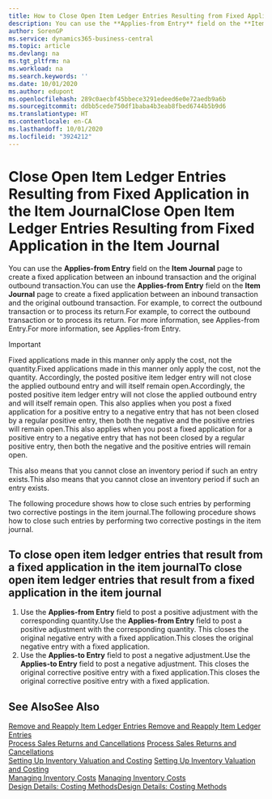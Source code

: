 ```yaml
---
title: How to Close Open Item Ledger Entries Resulting from Fixed Application in the Item Journal | Microsoft Docs
description: You can use the **Applies-from Entry** field on the **Item Journal** page to create a fixed application between an inbound transaction and the original outbound transaction. For example, to correct the outbound transaction or to process its return.
author: SorenGP
ms.service: dynamics365-business-central
ms.topic: article
ms.devlang: na
ms.tgt_pltfrm: na
ms.workload: na
ms.search.keywords: ''
ms.date: 10/01/2020
ms.author: edupont
ms.openlocfilehash: 289c0aecbf45bbece3291edeed6e0e72aedb9a6b
ms.sourcegitcommit: ddbb5cede750df1baba4b3eab8fbed6744b5b9d6
ms.translationtype: HT
ms.contentlocale: en-CA
ms.lasthandoff: 10/01/2020
ms.locfileid: "3924212"
---
```

# <a name="close-open-item-ledger-entries-resulting-from-fixed-application-in-the-item-journal"></a><span data-ttu-id="ceb29-104">Close Open Item Ledger Entries Resulting from Fixed Application in the Item Journal</span><span class="sxs-lookup"><span data-stu-id="ceb29-104">Close Open Item Ledger Entries Resulting from Fixed Application in the Item Journal</span></span>
<span data-ttu-id="ceb29-105">You can use the **Applies-from Entry** field on the **Item Journal** page to create a fixed application between an inbound transaction and the original outbound transaction.</span><span class="sxs-lookup"><span data-stu-id="ceb29-105">You can use the **Applies-from Entry** field on the **Item Journal** page to create a fixed application between an inbound transaction and the original outbound transaction.</span></span> <span data-ttu-id="ceb29-106">For example, to correct the outbound transaction or to process its return.</span><span class="sxs-lookup"><span data-stu-id="ceb29-106">For example, to correct the outbound transaction or to process its return.</span></span> <span data-ttu-id="ceb29-107">For more information, see Applies-from Entry.</span><span class="sxs-lookup"><span data-stu-id="ceb29-107">For more information, see Applies-from Entry.</span></span>  

> [!IMPORTANT]  
>  <span data-ttu-id="ceb29-108">Fixed applications made in this manner only apply the cost, not the quantity.</span><span class="sxs-lookup"><span data-stu-id="ceb29-108">Fixed applications made in this manner only apply the cost, not the quantity.</span></span> <span data-ttu-id="ceb29-109">Accordingly, the posted positive item ledger entry will not close the applied outbound entry and will itself remain open.</span><span class="sxs-lookup"><span data-stu-id="ceb29-109">Accordingly, the posted positive item ledger entry will not close the applied outbound entry and will itself remain open.</span></span> <span data-ttu-id="ceb29-110">This also applies when you post a fixed application for a positive entry to a negative entry that has not been closed by a regular positive entry, then both the negative and the positive entries will remain open.</span><span class="sxs-lookup"><span data-stu-id="ceb29-110">This also applies when you post a fixed application for a positive entry to a negative entry that has not been closed by a regular positive entry, then both the negative and the positive entries will remain open.</span></span>  
>   
>  <span data-ttu-id="ceb29-111">This also means that you cannot close an inventory period if such an entry exists.</span><span class="sxs-lookup"><span data-stu-id="ceb29-111">This also means that you cannot close an inventory period if such an entry exists.</span></span>  

<span data-ttu-id="ceb29-112">The following procedure shows how to close such entries by performing two corrective postings in the item journal.</span><span class="sxs-lookup"><span data-stu-id="ceb29-112">The following procedure shows how to close such entries by performing two corrective postings in the item journal.</span></span>  

## <a name="to-close-open-item-ledger-entries-that-result-from-a-fixed-application-in-the-item-journal"></a><span data-ttu-id="ceb29-113">To close open item ledger entries that result from a fixed application in the item journal</span><span class="sxs-lookup"><span data-stu-id="ceb29-113">To close open item ledger entries that result from a fixed application in the item journal</span></span>  

1.  <span data-ttu-id="ceb29-114">Use the **Applies-from Entry** field to post a positive adjustment with the corresponding quantity.</span><span class="sxs-lookup"><span data-stu-id="ceb29-114">Use the **Applies-from Entry** field to post a positive adjustment with the corresponding quantity.</span></span> <span data-ttu-id="ceb29-115">This closes the original negative entry with a fixed application.</span><span class="sxs-lookup"><span data-stu-id="ceb29-115">This closes the original negative entry with a fixed application.</span></span>  
2.  <span data-ttu-id="ceb29-116">Use the **Applies-to Entry** field to post a negative adjustment.</span><span class="sxs-lookup"><span data-stu-id="ceb29-116">Use the **Applies-to Entry** field to post a negative adjustment.</span></span> <span data-ttu-id="ceb29-117">This closes the original corrective positive entry with a fixed application.</span><span class="sxs-lookup"><span data-stu-id="ceb29-117">This closes the original corrective positive entry with a fixed application.</span></span>  

## <a name="see-also"></a><span data-ttu-id="ceb29-118">See Also</span><span class="sxs-lookup"><span data-stu-id="ceb29-118">See Also</span></span>  
[<span data-ttu-id="ceb29-119"> Remove and Reapply Item Ledger Entries</span><span class="sxs-lookup"><span data-stu-id="ceb29-119"> Remove and Reapply Item Ledger Entries</span></span>](finance-how-to-remove-and-reapply-item-entries.md)  
 <span data-ttu-id="ceb29-120">[Process Sales Returns and Cancellations](sales-how-process-sales-returns-cancellations.md) </span><span class="sxs-lookup"><span data-stu-id="ceb29-120">[Process Sales Returns and Cancellations](sales-how-process-sales-returns-cancellations.md) </span></span>  
 <span data-ttu-id="ceb29-121">[Setting Up Inventory Valuation and Costing](finance-set-up-inventory-valuation-and-costing.md) </span><span class="sxs-lookup"><span data-stu-id="ceb29-121">[Setting Up Inventory Valuation and Costing](finance-set-up-inventory-valuation-and-costing.md) </span></span>  
 <span data-ttu-id="ceb29-122">[Managing Inventory Costs](finance-manage-inventory-costs.md) </span><span class="sxs-lookup"><span data-stu-id="ceb29-122">[Managing Inventory Costs](finance-manage-inventory-costs.md) </span></span>  
 [<span data-ttu-id="ceb29-123">Design Details: Costing Methods</span><span class="sxs-lookup"><span data-stu-id="ceb29-123">Design Details: Costing Methods</span></span>](design-details-costing-methods.md)
